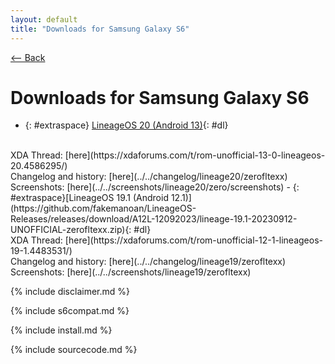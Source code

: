 ```yaml
---
layout: default
title: "Downloads for Samsung Galaxy S6"
---
```


[ <-- Back](../../)

# Downloads for Samsung Galaxy S6
- {: #extraspace} [LineageOS 20 (Android 13)](https://github.com/fakemanoan/LineageOS-Releases/releases/download/A13-04012024/lineage-20.0-20240104-UNOFFICIAL-zerofltexx.zip){: #dl}
<br>
XDA Thread: [here](https://xdaforums.com/t/rom-unofficial-13-0-lineageos-20.4586295/)
<br>
Changelog and history: [here](../../changelog/lineage20/zerofltexx)
<br>
Screenshots: [here](../../screenshots/lineage20/zero/screenshots)
- {: #extraspace}[LineageOS 19.1 (Android 12.1)](https://github.com/fakemanoan/LineageOS-Releases/releases/download/A12L-12092023/lineage-19.1-20230912-UNOFFICIAL-zerofltexx.zip){: #dl}
<br>
XDA Thread: [here](https://xdaforums.com/t/rom-unofficial-12-1-lineageos-19-1.4483531/)
<br>
Changelog and history: [here](../../changelog/lineage19/zerofltexx)
<br>
Screenshots: [here](../../screenshots/lineage19/zerofltexx)

{% include disclaimer.md %}

{% include s6compat.md %}

{% include install.md %}

{% include sourcecode.md %}